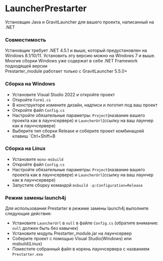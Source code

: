 # LauncherPrestarter
Установщик Java и GravitLauncher для вашего проекта, написанный на .NET
### Совместимость
Установщик требует .NET 4.5.1 и выше, который предустановлен на Windows 8.1/10/11. Установить эту версию можно на Windows 7 и выше. Многие сборки Windows уже содержат в себе .NET Framework подходящей версии  
Prestarter_module работает только с GravitLauncher 5.5.0+
### Сборка на Windows
- Установите Visual Studio 2022 и откройте проект
- Откройте `Form1.cs`
- В конструкторе измените дизайн, надписи и логотип под ваш проект
- Откройте файл `Config.cs`
- Настройте обязательные параметры: `Project`(название вашего проекта как в лаунчсервере) и `LauncherUrl`(ссылку на ваш лаунчер как в лаунчсервере)  
- Выберите тип сборки Release  и соберите проект комбинацоей клавиш `Ctrl+Shift+B
### Сборка на Linux
- Установите `mono-msbuild`
- Откройте файл `Config.cs`
- Настройте обязательные параметры: `Project`(название вашего проекта как в лаунчсервере) и `LauncherUrl`(ссылку на ваш лаунчер как в лаунчсервере)
- Запустите сборку командой `msbuild -p:Configuration=Release`
### Режим замены launch4j
Для использования Prestarter в режиме замены launch4j выполните следующие действия:
- Установите `LauncherUrl` в `null` в файле `Config.cs` (обратите внимание: `null` должен быть без кавычек)
- Установите модуль Prestarter_module.jar на лаунчсервер
- Соберите проект с помощью Visual Studio(Windows) или msbuild(Linux)
- Поместите собранный файл в корень лаунчсервера с названием `Prestarter.exe`
